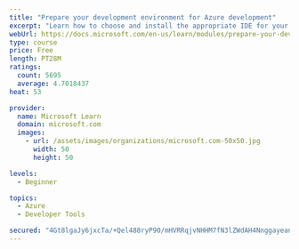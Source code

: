 ```yaml
---
title: "Prepare your development environment for Azure development"
excerpt: "Learn how to choose and install the appropriate IDE for your requirements to help you build, deploy, monitor, and scale cloud-hosted solutions."
webUrl: https://docs.microsoft.com/en-us/learn/modules/prepare-your-dev-environment-for-azure-development/
type: course
price: Free
length: PT28M
ratings:
  count: 5695
  average: 4.7018437
heat: 53

provider:
  name: Microsoft Learn
  domain: microsoft.com
  images:
    - url: /assets/images/organizations/microsoft.com-50x50.jpg
      width: 50
      height: 50

levels:
  - Beginner

topics:
  - Azure
  - Developer Tools

secured: "4Gt8lgaJy6jxcTa/+Qel488ryP90/mHVRRqjvNHHM7fN3lZWdAH4NnggayeanS/E78mBhWmXvPwmRqT78R0vL7MHTmdU+PGIGaBn/yfmr//sfZIPTR0f6hZj1F+OKDJawU5/mT8D0/qcz/7JUTV5qVf0Fyrh2fUQsQq/nET7Dw+EMFIJCkbqjpV2ZX7EqA0ThGAza1ufhA3t+c0h2E1k1sjgimzI3Q6uYigexagZyC7LH6ZKM7TtJ2n+dFuzIEJiV1hLJ8QCZ3mm2P/wwl6uJBM6LK864ZIeKztLuUXgoho5u9oqrEuT5MYzvCfAogcjkM0Vh77ljTRREb0Iy4zdXKQuJK40ECZpeGDEWHCC8vImGXVrpQWgAhLC1sBowfVMLBLFFJEnf08NWTI+ClleBhw4xpUJnLW8bfYpgvjz0Mw=;9dW0kN9EqtCxbEettEV2UQ=="
---
```


